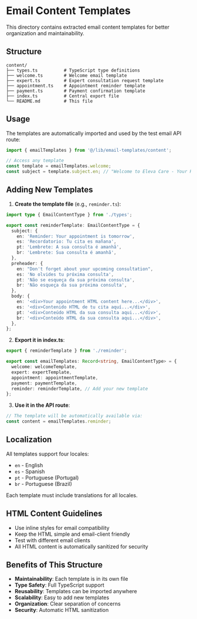 # Email Content Templates

This directory contains extracted email content templates for better organization and maintainability.

## Structure

```
content/
├── types.ts          # TypeScript type definitions
├── welcome.ts        # Welcome email template
├── expert.ts         # Expert consultation request template
├── appointment.ts    # Appointment reminder template
├── payment.ts        # Payment confirmation template
├── index.ts          # Central export file
└── README.md         # This file
```

## Usage

The templates are automatically imported and used by the test email API route:

```typescript
import { emailTemplates } from '@/lib/email-templates/content';

// Access any template
const template = emailTemplates.welcome;
const subject = template.subject.en; // "Welcome to Eleva Care - Your Health Journey Begins"
```

## Adding New Templates

1. **Create the template file** (e.g., `reminder.ts`):

```typescript
import type { EmailContentType } from './types';

export const reminderTemplate: EmailContentType = {
  subject: {
    en: 'Reminder: Your appointment is tomorrow',
    es: 'Recordatorio: Tu cita es mañana',
    pt: 'Lembrete: A sua consulta é amanhã',
    br: 'Lembrete: Sua consulta é amanhã',
  },
  preheader: {
    en: "Don't forget about your upcoming consultation",
    es: 'No olvides tu próxima consulta',
    pt: 'Não se esqueça da sua próxima consulta',
    br: 'Não esqueça da sua próxima consulta',
  },
  body: {
    en: '<div>Your appointment HTML content here...</div>',
    es: '<div>Contenido HTML de tu cita aquí...</div>',
    pt: '<div>Conteúdo HTML da sua consulta aqui...</div>',
    br: '<div>Conteúdo HTML da sua consulta aqui...</div>',
  },
};
```

2. **Export it in index.ts**:

```typescript
export { reminderTemplate } from './reminder';

export const emailTemplates: Record<string, EmailContentType> = {
  welcome: welcomeTemplate,
  expert: expertTemplate,
  appointment: appointmentTemplate,
  payment: paymentTemplate,
  reminder: reminderTemplate, // Add your new template
};
```

3. **Use it in the API route**:

```typescript
// The template will be automatically available via:
const content = emailTemplates.reminder;
```

## Localization

All templates support four locales:

- `en` - English
- `es` - Spanish
- `pt` - Portuguese (Portugal)
- `br` - Portuguese (Brazil)

Each template must include translations for all locales.

## HTML Content Guidelines

- Use inline styles for email compatibility
- Keep the HTML simple and email-client friendly
- Test with different email clients
- All HTML content is automatically sanitized for security

## Benefits of This Structure

- **Maintainability**: Each template is in its own file
- **Type Safety**: Full TypeScript support
- **Reusability**: Templates can be imported anywhere
- **Scalability**: Easy to add new templates
- **Organization**: Clear separation of concerns
- **Security**: Automatic HTML sanitization
